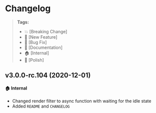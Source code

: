 Changelog
=========

> **Tags:**
> - :boom:       [Breaking Change]
> - :rocket:     [New Feature]
> - :bug:        [Bug Fix]
> - :memo:       [Documentation]
> - :house:      [Internal]
> - :nail_care:  [Polish]

## v3.0.0-rc.104 (2020-12-01)

#### :house: Internal

* Changed render filter to async function with waiting for the idle state
* Added `README` and `CHANGELOG`
